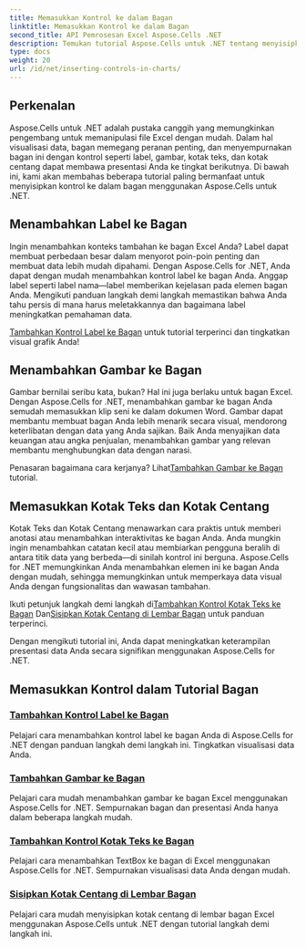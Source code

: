 ```yaml
---
title: Memasukkan Kontrol ke dalam Bagan
linktitle: Memasukkan Kontrol ke dalam Bagan
second_title: API Pemrosesan Excel Aspose.Cells .NET
description: Temukan tutorial Aspose.Cells untuk .NET tentang menyisipkan kontrol dalam bagan, termasuk menambahkan label, gambar, kotak teks, dan kotak centang untuk menyempurnakan visualisasi data.
type: docs
weight: 20
url: /id/net/inserting-controls-in-charts/
---
```

## Perkenalan

Aspose.Cells untuk .NET adalah pustaka canggih yang memungkinkan pengembang untuk memanipulasi file Excel dengan mudah. Dalam hal visualisasi data, bagan memegang peranan penting, dan menyempurnakan bagan ini dengan kontrol seperti label, gambar, kotak teks, dan kotak centang dapat membawa presentasi Anda ke tingkat berikutnya. Di bawah ini, kami akan membahas beberapa tutorial paling bermanfaat untuk menyisipkan kontrol ke dalam bagan menggunakan Aspose.Cells untuk .NET.

## Menambahkan Label ke Bagan

Ingin menambahkan konteks tambahan ke bagan Excel Anda? Label dapat membuat perbedaan besar dalam menyorot poin-poin penting dan membuat data lebih mudah dipahami. Dengan Aspose.Cells for .NET, Anda dapat dengan mudah menambahkan kontrol label ke bagan Anda. Anggap label seperti label nama—label memberikan kejelasan pada elemen bagan Anda. Mengikuti panduan langkah demi langkah memastikan bahwa Anda tahu persis di mana harus meletakkannya dan bagaimana label meningkatkan pemahaman data.

[Tambahkan Kontrol Label ke Bagan](./add-label-control-to-chart/) untuk tutorial terperinci dan tingkatkan visual grafik Anda!

## Menambahkan Gambar ke Bagan

Gambar bernilai seribu kata, bukan? Hal ini juga berlaku untuk bagan Excel. Dengan Aspose.Cells for .NET, menambahkan gambar ke bagan Anda semudah memasukkan klip seni ke dalam dokumen Word. Gambar dapat membantu membuat bagan Anda lebih menarik secara visual, mendorong keterlibatan dengan data yang Anda sajikan. Baik Anda menyajikan data keuangan atau angka penjualan, menambahkan gambar yang relevan membantu menghubungkan data dengan narasi.

 Penasaran bagaimana cara kerjanya? Lihat[Tambahkan Gambar ke Bagan](./add-picture-to-chart/) tutorial.

## Memasukkan Kotak Teks dan Kotak Centang

Kotak Teks dan Kotak Centang menawarkan cara praktis untuk memberi anotasi atau menambahkan interaktivitas ke bagan Anda. Anda mungkin ingin menambahkan catatan kecil atau membiarkan pengguna beralih di antara titik data yang berbeda—di sinilah kontrol ini berguna. Aspose.Cells for .NET memungkinkan Anda menambahkan elemen ini ke bagan Anda dengan mudah, sehingga memungkinkan untuk memperkaya data visual Anda dengan fungsionalitas dan wawasan tambahan.

 Ikuti petunjuk langkah demi langkah di[Tambahkan Kontrol Kotak Teks ke Bagan](./add-textbox-control-to-chart/) Dan[Sisipkan Kotak Centang di Lembar Bagan](./insert-checkbox-in-chart-sheet/) untuk panduan terperinci.

Dengan mengikuti tutorial ini, Anda dapat meningkatkan keterampilan presentasi data Anda secara signifikan menggunakan Aspose.Cells for .NET.

## Memasukkan Kontrol dalam Tutorial Bagan
### [Tambahkan Kontrol Label ke Bagan](./add-label-control-to-chart/)
Pelajari cara menambahkan kontrol label ke bagan Anda di Aspose.Cells for .NET dengan panduan langkah demi langkah ini. Tingkatkan visualisasi data Anda.
### [Tambahkan Gambar ke Bagan](./add-picture-to-chart/)
Pelajari cara mudah menambahkan gambar ke bagan Excel menggunakan Aspose.Cells for .NET. Sempurnakan bagan dan presentasi Anda hanya dalam beberapa langkah mudah.
### [Tambahkan Kontrol Kotak Teks ke Bagan](./add-textbox-control-to-chart/)
Pelajari cara menambahkan TextBox ke bagan di Excel menggunakan Aspose.Cells for .NET. Sempurnakan visualisasi data Anda dengan mudah.
### [Sisipkan Kotak Centang di Lembar Bagan](./insert-checkbox-in-chart-sheet/)
Pelajari cara mudah menyisipkan kotak centang di lembar bagan Excel menggunakan Aspose.Cells untuk .NET dengan tutorial langkah demi langkah ini.
